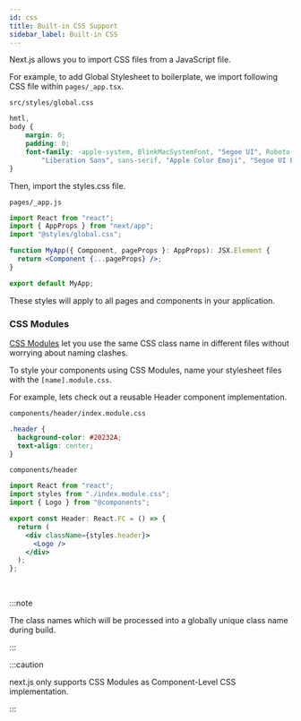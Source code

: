 ```yaml
---
id: css
title: Built-in CSS Support
sidebar_label: Built-in CSS 
---
```


Next.js allows you to import CSS files from a JavaScript file.

For example, to add Global Stylesheet to boilerplate, we import following CSS file within `pages/_app.tsx`.

`src/styles/global.css`
<!-- **_src/styles/global.css_** -->
```css
hmtl,
body {
    margin: 0;
    padding: 0;
    font-family: -apple-system, BlinkMacSystemFont, "Segoe UI", Roboto, "Helvetica Neue", Arial, "Noto Sans",
        "Liberation Sans", sans-serif, "Apple Color Emoji", "Segoe UI Emoji", "Segoe UI Symbol", "Noto Color Emoji";
}
```

Then, import the styles.css file.

`pages/_app.js`
<!-- **_pages/_app.js_** -->
```jsx
import React from "react";
import { AppProps } from "next/app";
import "@styles/global.css";

function MyApp({ Component, pageProps }: AppProps): JSX.Element {
  return <Component {...pageProps} />;
}

export default MyApp;
```

These styles will apply to all pages and components in your application.

### CSS Modules

[CSS Modules](https://github.com/css-modules/css-modules) let you use the same CSS class name in different files without worrying about naming clashes.

To style your components using CSS Modules, name your stylesheet files with the `[name].module.css`.

For example, lets check out a reusable Header component implementation.

`components/header/index.module.css`
```css 
.header {
  background-color: #20232A;
  text-align: center;
}
```


`components/header`
```jsx
import React from "react";
import styles from "./index.module.css";
import { Logo } from "@components";

export const Header: React.FC = () => {
  return (
    <div className={styles.header}>
      <Logo />
    </div>
  );
};
```

<br/>

:::note

The class names which will be processed into a globally unique class name during build.

:::

:::caution

next.js only supports CSS Modules as Component-Level CSS implementation.

:::
